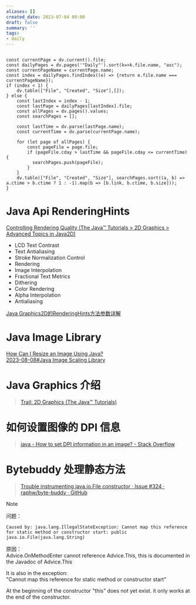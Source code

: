 ```yaml
---
aliases: []
created_date: 2023-07-04 00:00
draft: false
summary: ''
tags:
- daily
---
```


```dataviewjs

const currentPage = dv.current().file;
const dailyPages = dv.pages('"Daily"').sort(k=>k.file.name, "asc");
const currentPageName = currentPage.name;
const index = dailyPages.findIndex((e) => {return e.file.name === currentPageName});
if (index < 1) {
	dv.table(["File", "Created", "Size"],[]);
} else {
	const lastIndex = index - 1;
	const lastPage = dailyPages[lastIndex].file;
	const allPages = dv.pages().values;
	const searchPages = [];
	
	const lastTime = dv.parse(lastPage.name);
	const currentTime = dv.parse(currentPage.name);

	for (let page of allPages) {
		const pageFile = page.file;
		if (pageFile.cday > lastTime && pageFile.cday <= currentTime) {
		  searchPages.push(pageFile);
		}
	}
	dv.table(["File", "Created", "Size"], searchPages.sort((a, b) => a.ctime > b.ctime ? 1 : -1).map(b => [b.link, b.ctime, b.size]));
}

```

# Java Api RenderingHints

[Controlling Rendering Quality (The Java™ Tutorials > 2D Graphics > Advanced Topics in Java2D)](https://docs.oracle.com/javase/tutorial/2d/advanced/quality.html)

- LCD Text Contrast	
- Text Antialiasing	
- Stroke Normalization Control	
- Rendering	
- Image Interpolation	
- Fractional Text Metrics	
- Dithering	
- Color Rendering	
- Alpha Interpolation	
- Antialiasing

[Java Graphics2D的RenderingHints方法参数详解](../../Outputs/Card/Java%20Graphics2D的RenderingHints方法参数详解.md)

# Java Image Library

[How Can I Resize an Image Using Java?](https://www.baeldung.com/java-resize-image)  
[2023-08-08#Java Image Scaling Library](Daily/2023/2023-08-08.md#Java%20Image%20Scaling%20Library)

# Java Graphics 介绍 

> [Trail: 2D Graphics (The Java™ Tutorials)](https://docs.oracle.com/javase/tutorial/2d/index.html)

# 如何设置图像的 DPI 信息

> [java - How to set DPI information in an image? - Stack Overflow](https://stackoverflow.com/questions/321736/how-to-set-dpi-information-in-an-image)

# Bytebuddy 处理静态方法

> [Trouble instrumenting java.io.File constructor · Issue #324 · raphw/byte-buddy · GitHub](https://github.com/raphw/byte-buddy/issues/324)

> [!note]
>
> 问题：
>
> ```
> Caused by: java.lang.IllegalStateException: Cannot map this reference for static method or constructor start: public java.io.File(java.lang.String)
> ```
>
> 原因：  
> Advice.OnMethodEnter cannot reference Advice.This, this is documented in the Javadoc of Advice.This
> 
> It is also in the exception:  
> "Cannot map this reference for static method or constructor start"
> 
> At the beginning of the constructor "this" does not yet exist. it only works at the end of the constructor.